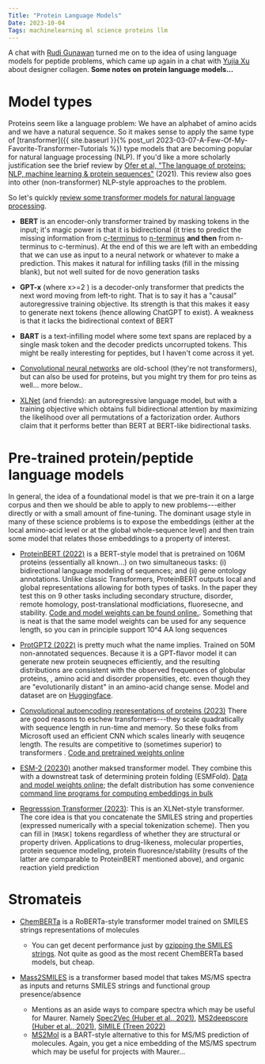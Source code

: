 ```yaml
---
Title: "Protein Language Models"
Date: 2023-10-04
Tags: machinelearning ml science proteins llm
---
```


A chat with [Rudi Gunawan](https://scholar.google.com/citations?user=fx039lUAAAAJ&hl=en&oi=ao) turned me on to the idea of using language models for peptide problems, which came up again in a chat with [Yujia Xu](https://hunter.cuny.edu/people/yujia-xu/) about designer collagen.  **Some notes on protein language models...**

# Model types

Proteins seem like a language problem:  We have an alphabet of amino acids and we have a natural sequence.  So it makes sense to apply the same type of [transformer]({{ site.baseurl }}{% post_url 2023-03-07-A-Few-Of-My-Favorite-Transformer-Tutorials %}) type models that are becoming popular for natural language processing (NLP).  If you'd like a more scholarly justification see the brief review by [Ofer et al, "The language of proteins: NLP, machine learning & protein sequences"](https://doi.org/10.1016/j.csbj.2021.03.022) (2021).  This review also goes into other (non-transformer) NLP-style approaches to the problem.

So let's quickly [review some transformer models for natural language processing](https://huggingface.co/docs/transformers/model_summary#natural-language-processing). 

* **BERT** is an encoder-only transformer trained by masking tokens in the input; it's magic power is that it is bidirectional (it tries to predict the missing information from [c-terminus](https://en.wikipedia.org/wiki/C-terminus) to [n-terminus](https://en.wikipedia.org/wiki/N-terminus) **and then** from n-terminus to c-terminus). At the end of this we are left with an embedding that we can use as input to a neural network or whatever to make a prediction.  This makes it natural for infilling tasks (fill in the missing blank), but not well suited for de novo generation tasks

* **GPT-x** (where x>=2 ) is a decoder-only transformer that predicts the next word moving from left-to right. That is to say it has a "causal" autoregressive training objective. Its strength is that this makes it easy to generate next tokens (hence allowing ChatGPT to exist). A weakness is that it lacks the bidirectional context of BERT

* **BART** is a text-infilling model where some text spans are replaced by a single mask token and the decoder predicts uncorrupted tokens.  This might be really interesting for peptides, but I haven't come across it yet.

* [Convolutional neural networks](https://en.wikipedia.org/wiki/Convolutional_neural_network) are old-school (they're not transformers), but can also be used for proteins, but you might try them for pro teins as well... more below..

* [XLNet](https://arxiv.org/abs/1906.08237) (and friends):  an autoregressive language model, but with a training objective which obtains full bidirectional attention by maximizing the likelihood over all permutations of a factorization order.  Authors claim that it performs better than BERT at BERT-like bidirectional tasks.

# Pre-trained protein/peptide language models

In general, the idea of a foundational model is that we pre-train it on a large corpus and then we should be able to apply to new problems---either directly or with a small amount of fine-tuning.  The dominant usage style in many of these science problems is to expose the embeddings (either at the local amino-acid level or at the global whole-sequence level) and then train some model that relates those embeddings to a property of interest.

* [ProteinBERT (2022)](https://doi.org/10.1093/bioinformatics/btac020) is a BERT-style model that is pretrained on 106M proteins (essentially all known...) on two simultaneous tasks: (i) bidirectional language modeling of sequences; and (ii) gene ontology annotations.  Unlike classic Transformers, ProteinBERT outputs local and global representations allowing for both types of tasks.  In the paper they test this on 9 other tasks including secondary structure, disorder, remote homology, post-translational modficiations, fluoresecne, and stability. [Code and model weights can be found online.](https://github.com/nadavbra/protein_bert/blob/master/ProteinBERT%20demo.ipynb). Something that is neat is that the same model weights can be used for any sequence length, so you can in principle support 10^4 AA long sequences 

* [ProtGPT2 (2022)](https://doi.org/10.1038/s41467-022-32007-7) is pretty much what the name implies.  Trained on 50M non-annotated sequences.  Because it is a GPT-flavor model it can generate new protein seuqneces efficiently, and the resulting distributions are consistent with the observed frequences of globular proteins, , amino acid and disorder propensities, etc. even though they are "evolutionarily distant" in an amino-acid change sense.  Model and dataset are on [Huggingface](https://huggingface.co/nferruz/ProtGPT2).

* [ Convolutional autoencoding representations of proteins (2023)](https://www.biorxiv.org/content/10.1101/2022.05.19.492714v4) There are good reasons to eschew transformers---they scale quadratically with sequence length in run-time and memory.  So these folks from Microsoft used an efficient CNN which scales linearly with seuqence length.  The results are competitive to (sometimes superior) to transformers . [Code and pretrained weights online](https://github.com/microsoft/protein-sequence-models)

- [ESM-2 (20230)](https://www.science.org/doi/10.1126/science.ade2574) another maksed transformer model.  They combine this with a downstreat task of determining protein folding (ESMFold). [Data and model weights online](https://github.com/facebookresearch/esm); the defalt distribution has some convenience [command line programs for computing embeddings in bulk](https://github.com/facebookresearch/esm#bulk_fasta)

- [Regresssion Transformer (2023)](https://doi.org/10.1038/s42256-023-00639-z):  This is an XLNet-style transformer.  The core idea is that you concatenate the SMILES string and properties (expressed numerically with a special tokenization scheme).  Then you can fill in `[MASK]` tokens regardless of whether they are structural or property driven.  Applications to drug-likeness, molecular properties, protein sequence modeling, protein fluoresnce/stability (results of the latter are comparable to ProteinBERT mentioned above), and organic reaction yield prediction 

# Stromateis

- [ChemBERTa](https://notebook.community/deepchem/deepchem/examples/tutorials/22_Transfer_Learning_With_HuggingFace_tox21) is a RoBERTa-style transformer model trained on SMILES strings representations of molecules
    - You can get decent performance just by [gzipping the SMILES strings](https://doi.org/10.26434/chemrxiv-2023-v1s2s-v2).  Not quite as good as the most recent ChemBERTa based models, but cheap. 

- [Mass2SMILES](https://doi.org/10.1101/2023.07.06.547963) is a transformer based model that takes MS/MS spectra as inputs and returns SMILES strings and functional group presence/absence
    - Mentions as an aside ways to compare spectra which may be useful for Maurer. Namely [Spec2Vec (Huber et al., 2021)](https://github.com/iomega/spec2vec), [MS2deepscore (Huber et al., 2021)](https://doi.org/10.1186/s13321-021-00558-4), [SIMILE (Treen 2022)](https://www.nature.com/articles/s41467-022-30118-9) 
    - [MS2Mol](https://doi.org/10.26434/chemrxiv-2023-vsmpx-v4) is a BART-style alternative to this for MS/MS prediction of molecules.  Again, you get a nice embedding of the MS/MS spectrum which may be useful for projects with Maurer... 


